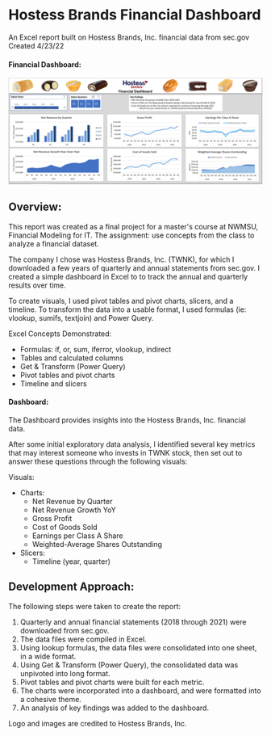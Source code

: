 # Hostess Brands Financial Dashboard
An Excel report built on Hostess Brands, Inc. financial data from sec.gov  
Created 4/23/22  

#### Financial Dashboard:  
![Dashboard](supporting_files/Dashboard_screenshot.png)  

## Overview:
This report was created as a final project for a master's course at NWMSU, Financial Modeling for IT. The assignment: use concepts from the class to analyze a financial dataset.   
  
The company I chose was Hostess Brands, Inc. (TWNK), for which I downloaded a few years of quarterly and annual statements from sec.gov. I created a simple dashboard in Excel to to track the annual and quarterly results over time. 

To create visuals, I used pivot tables and pivot charts, slicers, and a timeline. To transform the data into a usable format, I used formulas (ie: vlookup, sumifs, textjoin) and Power Query.

Excel Concepts Demonstrated: 
 - Formulas: if, or, sum, iferror, vlookup, indirect
 - Tables and calculated columns
 - Get & Transform (Power Query)
 - Pivot tables and pivot charts
 - Timeline and slicers

#### Dashboard:
The Dashboard provides insights into the Hostess Brands, Inc. financial data.  
  
After some initial exploratory data analysis, I identified several key metrics that may interest someone who invests in TWNK stock, then set out to answer these questions through the following visuals: 

Visuals:
- Charts:  
    - Net Revenue by Quarter
    - Net Revenue Growth YoY
    - Gross Profit
    - Cost of Goods Sold
    - Earnings per Class A Share
    - Weighted-Average Shares Outstanding 
- Slicers:  
    - Timeline (year, quarter)

## Development Approach:
The following steps were taken to create the report:
    
1. Quarterly and annual financial statements (2018 through 2021) were downloaded from sec.gov.
2. The data files were compiled in Excel.
3. Using lookup formulas, the data files were consolidated into one sheet, in a wide format.
4. Using Get & Transform (Power Query), the consolidated data was unpivoted into long format.
5. Pivot tables and pivot charts were built for each metric.
6. The charts were incorporated into a dashboard, and were formatted into a cohesive theme.
7. An analysis of key findings was added to the dashboard.
   
Logo and images are credited to Hostess Brands, Inc.




